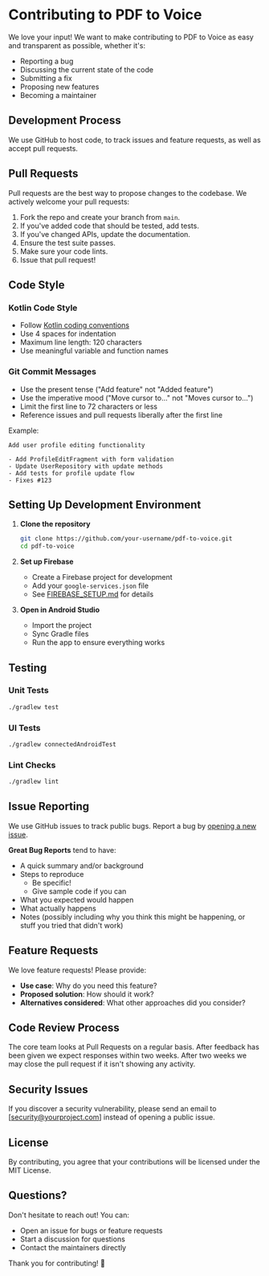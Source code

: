 # Contributing to PDF to Voice

We love your input! We want to make contributing to PDF to Voice as easy and transparent as possible, whether it's:

- Reporting a bug
- Discussing the current state of the code
- Submitting a fix
- Proposing new features
- Becoming a maintainer

## Development Process

We use GitHub to host code, to track issues and feature requests, as well as accept pull requests.

## Pull Requests

Pull requests are the best way to propose changes to the codebase. We actively welcome your pull requests:

1. Fork the repo and create your branch from `main`.
2. If you've added code that should be tested, add tests.
3. If you've changed APIs, update the documentation.
4. Ensure the test suite passes.
5. Make sure your code lints.
6. Issue that pull request!

## Code Style

### Kotlin Code Style
- Follow [Kotlin coding conventions](https://kotlinlang.org/docs/coding-conventions.html)
- Use 4 spaces for indentation
- Maximum line length: 120 characters
- Use meaningful variable and function names

### Git Commit Messages
- Use the present tense ("Add feature" not "Added feature")
- Use the imperative mood ("Move cursor to..." not "Moves cursor to...")
- Limit the first line to 72 characters or less
- Reference issues and pull requests liberally after the first line

Example:
```
Add user profile editing functionality

- Add ProfileEditFragment with form validation
- Update UserRepository with update methods
- Add tests for profile update flow
- Fixes #123
```

## Setting Up Development Environment

1. **Clone the repository**
   ```bash
   git clone https://github.com/your-username/pdf-to-voice.git
   cd pdf-to-voice
   ```

2. **Set up Firebase**
   - Create a Firebase project for development
   - Add your `google-services.json` file
   - See [FIREBASE_SETUP.md](FIREBASE_SETUP.md) for details

3. **Open in Android Studio**
   - Import the project
   - Sync Gradle files
   - Run the app to ensure everything works

## Testing

### Unit Tests
```bash
./gradlew test
```

### UI Tests
```bash
./gradlew connectedAndroidTest
```

### Lint Checks
```bash
./gradlew lint
```

## Issue Reporting

We use GitHub issues to track public bugs. Report a bug by [opening a new issue](https://github.com/your-username/pdf-to-voice/issues/new).

**Great Bug Reports** tend to have:

- A quick summary and/or background
- Steps to reproduce
  - Be specific!
  - Give sample code if you can
- What you expected would happen
- What actually happens
- Notes (possibly including why you think this might be happening, or stuff you tried that didn't work)

## Feature Requests

We love feature requests! Please provide:

- **Use case**: Why do you need this feature?
- **Proposed solution**: How should it work?
- **Alternatives considered**: What other approaches did you consider?

## Code Review Process

The core team looks at Pull Requests on a regular basis. After feedback has been given we expect responses within two weeks. After two weeks we may close the pull request if it isn't showing any activity.

## Security Issues

If you discover a security vulnerability, please send an email to [security@yourproject.com] instead of opening a public issue.

## License

By contributing, you agree that your contributions will be licensed under the MIT License.

## Questions?

Don't hesitate to reach out! You can:
- Open an issue for bugs or feature requests
- Start a discussion for questions
- Contact the maintainers directly

Thank you for contributing! 🎉
